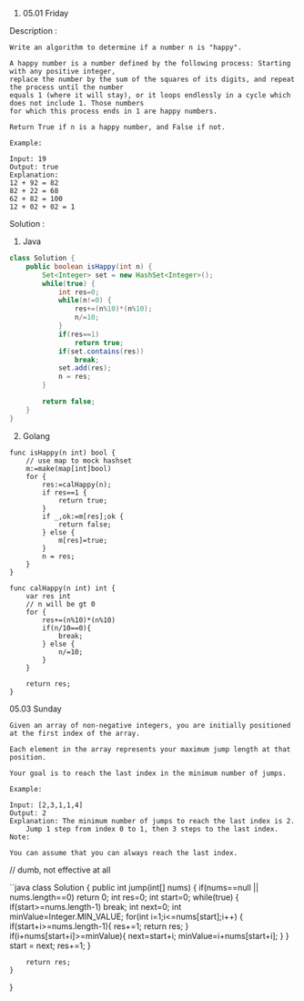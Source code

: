 1. 05.01 Friday 

Description : 

```
Write an algorithm to determine if a number n is "happy".

A happy number is a number defined by the following process: Starting with any positive integer, 
replace the number by the sum of the squares of its digits, and repeat the process until the number 
equals 1 (where it will stay), or it loops endlessly in a cycle which does not include 1. Those numbers 
for which this process ends in 1 are happy numbers.

Return True if n is a happy number, and False if not.

Example: 

Input: 19
Output: true
Explanation: 
12 + 92 = 82
82 + 22 = 68
62 + 82 = 100
12 + 02 + 02 = 1
```

Solution : 

1. Java

```java
class Solution {
    public boolean isHappy(int n) {
        Set<Integer> set = new HashSet<Integer>();
        while(true) {
            int res=0;
            while(n!=0) {
                res+=(n%10)*(n%10);
                n/=10;
            }
            if(res==1)
                return true;
            if(set.contains(res))
                break;
            set.add(res);
            n = res;
        }

        return false;
    }
}
```

2. Golang

```golang
func isHappy(n int) bool {
    // use map to mock hashset
    m:=make(map[int]bool)
    for {
        res:=calHappy(n);
        if res==1 {
            return true;
        }
        if _,ok:=m[res];ok {
            return false;
        } else {
            m[res]=true;
        }
        n = res;
    }
}

func calHappy(n int) int {
    var res int
    // n will be gt 0
    for {
        res+=(n%10)*(n%10)
        if(n/10==0){
            break;
        } else {
            n/=10;
        }
    }

    return res;
}

```

05.03 Sunday

```
Given an array of non-negative integers, you are initially positioned at the first index of the array.

Each element in the array represents your maximum jump length at that position.

Your goal is to reach the last index in the minimum number of jumps.

Example:

Input: [2,3,1,1,4]
Output: 2
Explanation: The minimum number of jumps to reach the last index is 2.
    Jump 1 step from index 0 to 1, then 3 steps to the last index.
Note:

You can assume that you can always reach the last index.
```

// dumb, not effective at all

``java
class Solution {
    public int jump(int[] nums) {
        if(nums==null || nums.length==0)
            return 0;
        int res=0;
        int start=0;
        while(true) {
            if(start>=nums.length-1)
                break;
            int next=0;
            int minValue=Integer.MIN_VALUE;
            for(int i=1;i<=nums[start];i++) {
                if(start+i>=nums.length-1){
                    res+=1;
                    return res;
                }
                if(i+nums[start+i]>=minValue){
                    next=start+i;
                    minValue=i+nums[start+i];
                }
            }
            start = next;
            res+=1;
        }
        
        return res;
    }
}
```
